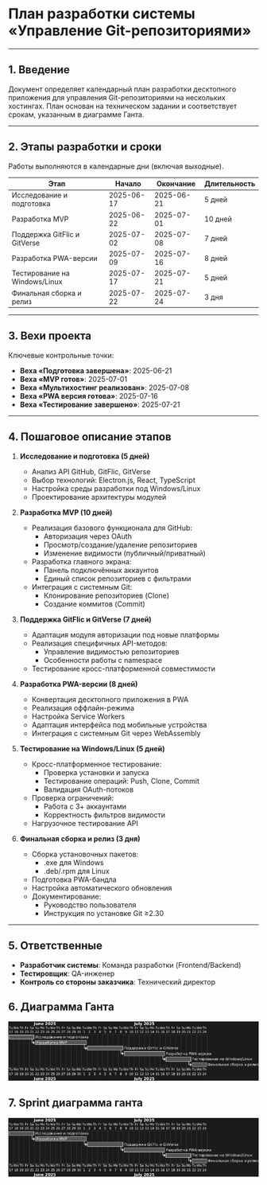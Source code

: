 # План разработки системы «Управление Git-репозиториями»  

---

## 1. Введение
Документ определяет календарный план разработки десктопного приложения для управления Git-репозиториями на нескольких хостингах. План основан на техническом задании и соответствует срокам, указанным в диаграмме Ганта.  

---

## 2. Этапы разработки и сроки
Работы выполняются в календарные дни (включая выходные).  

| Этап                             | Начало       | Окончание    | Длительность |  
|----------------------------------|--------------|--------------|--------------|  
| Исследование и подготовка        | 2025-06-17   | 2025-06-21   | 5 дней       |  
| Разработка MVP                   | 2025-06-22   | 2025-07-01   | 10 дней      |  
| Поддержка GitFlic и GitVerse     | 2025-07-02   | 2025-07-08   | 7 дней       |  
| Разработка PWA-версии            | 2025-07-09   | 2025-07-16   | 8 дней       |  
| Тестирование на Windows/Linux    | 2025-07-17   | 2025-07-21   | 5 дней       |  
| Финальная сборка и релиз         | 2025-07-22   | 2025-07-24   | 3 дня        |  

---

## 3. Вехи проекта
Ключевые контрольные точки:  
- **Веха «Подготовка завершена»**: 2025-06-21  
- **Веха «MVP готов»**: 2025-07-01  
- **Веха «Мультихостинг реализован»**: 2025-07-08  
- **Веха «PWA версия готова»**: 2025-07-16  
- **Веха «Тестирование завершено»**: 2025-07-21  

---

## 4. Пошаговое описание этапов

1. **Исследование и подготовка (5 дней)**  
   - Анализ API GitHub, GitFlic, GitVerse  
   - Выбор технологий: Electron.js, React, TypeScript  
   - Настройка среды разработки под Windows/Linux  
   - Проектирование архитектуры модулей  

2. **Разработка MVP (10 дней)**  
   - Реализация базового функционала для GitHub:  
     * Авторизация через OAuth  
     * Просмотр/создание/удаление репозиториев  
     * Изменение видимости (публичный/приватный)  
   - Разработка главного экрана:  
     * Панель подключённых аккаунтов  
     * Единый список репозиториев с фильтрами  
   - Интеграция с системным Git:  
     * Клонирование репозиториев (Clone)  
     * Создание коммитов (Commit)  

3. **Поддержка GitFlic и GitVerse (7 дней)**  
   - Адаптация модуля авторизации под новые платформы  
   - Реализация специфичных API-методов:  
     * Управление видимостью репозиториев  
     * Особенности работы с namespace  
   - Тестирование кросс-платформенной совместимости  

4. **Разработка PWA-версии (8 дней)**  
   - Конвертация десктопного приложения в PWA  
   * Реализация оффлайн-режима  
   * Настройка Service Workers  
   * Адаптация интерфейса под мобильные устройства  
   - Интеграция с системным Git через WebAssembly  

5. **Тестирование на Windows/Linux (5 дней)**  
   - Кросс-платформенное тестирование:  
     * Проверка установки и запуска  
     * Тестирование операций: Push, Clone, Commit  
     * Валидация OAuth-потоков  
   - Проверка ограничений:  
     * Работа с 3+ аккаунтами  
     * Корректность фильтров видимости  
   - Нагрузочное тестирование API  

6. **Финальная сборка и релиз (3 дня)**  
   - Сборка установочных пакетов:  
     * .exe для Windows  
     * .deb/.rpm для Linux  
   - Подготовка PWA-бандла  
   * Настройка автоматического обновления  
   - Документирование:  
     * Руководство пользователя  
     * Инструкция по установке Git ≥2.30  

---

## 5. Ответственные
- **Разработчик системы**: Команда разработки (Frontend/Backend)  
- **Тестировщик**: QA-инженер  
- **Контроль со стороны заказчика**: Технический директор  

## 6. Диаграмма Ганта
![План внедрения (диаграмма Ганта)](https://github.com/Aragon1898/repository-manager/blob/56ae49afecc018840adb3ec8f8a501d7f62f2d7d/%D0%94%D0%BE%D0%BA%D1%83%D0%BC%D0%B5%D0%BD%D1%82%D0%B0%D1%86%D0%B8%D1%8F/%D0%94%D0%B8%D0%B0%D0%B3%D1%80%D0%B0%D0%BC%D0%BC%D1%8B/%D0%9F%D0%BB%D0%B0%D0%BD%20%D0%B2%D0%BD%D0%B5%D0%B4%D1%80%D0%B5%D0%BD%D0%B8%D1%8F%20(%D0%B4%D0%B8%D0%B0%D0%B3%D1%80%D0%B0%D0%BC%D0%BC%D0%B0%20%D0%93%D0%B0%D0%BD%D1%82%D0%B0).png)

## 7. Sprint диаграмма ганта
![Sprint диаграмма ганта](https://github.com/Aragon1898/repository-manager/blob/2c98c0cdbfcc4632b6d06275d378c4a01b6a3105/%D0%94%D0%BE%D0%BA%D1%83%D0%BC%D0%B5%D0%BD%D1%82%D0%B0%D1%86%D0%B8%D1%8F/%D0%94%D0%B8%D0%B0%D0%B3%D1%80%D0%B0%D0%BC%D0%BC%D1%8B/%D0%9F%D0%BB%D0%B0%D0%BD%20%D0%B2%D0%BD%D0%B5%D0%B4%D1%80%D0%B5%D0%BD%D0%B8%D1%8F%20(%D0%B4%D0%B8%D0%B0%D0%B3%D1%80%D0%B0%D0%BC%D0%BC%D0%B0%20%D0%93%D0%B0%D0%BD%D1%82%D0%B0).png)
